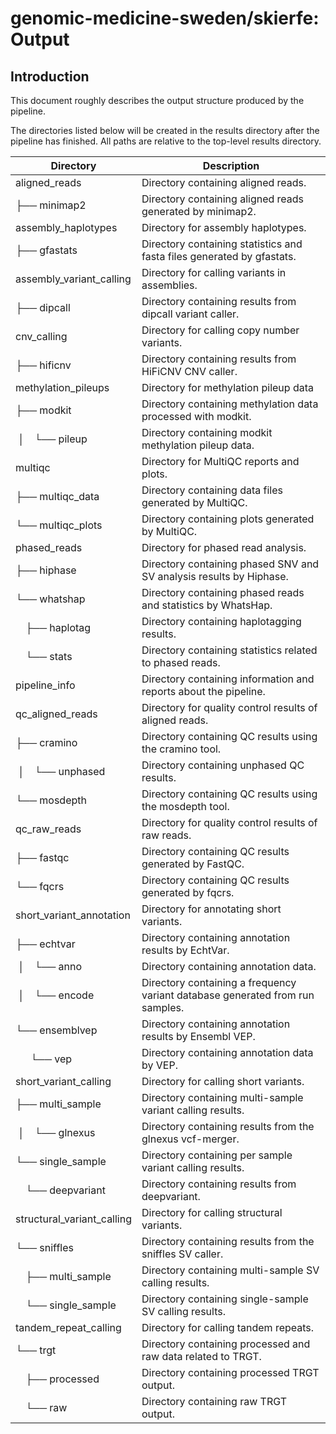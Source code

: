 # genomic-medicine-sweden/skierfe: Output

## Introduction

This document roughly describes the output structure produced by the pipeline.

The directories listed below will be created in the results directory after the pipeline has finished. All paths are relative to the top-level results directory.

| Directory                  | Description                                                                   |
| -------------------------- | ----------------------------------------------------------------------------- |
| aligned_reads              | Directory containing aligned reads.                                           |
| ├── minimap2               | Directory containing aligned reads generated by minimap2.                     |
| assembly_haplotypes        | Directory for assembly haplotypes.                                            |
| ├── gfastats               | Directory containing statistics and fasta files generated by gfastats.        |
| assembly_variant_calling   | Directory for calling variants in assemblies.                                 |
| ├── dipcall                | Directory containing results from dipcall variant caller.                     |
| cnv_calling                | Directory for calling copy number variants.                                   |
| ├── hificnv                | Directory containing results from HiFiCNV CNV caller.                         |
| methylation_pileups        | Directory for methylation pileup data                                         |
| ├── modkit                 | Directory containing methylation data processed with modkit.                  |
| &nbsp;│&emsp;└── pileup    | Directory containing modkit methylation pileup data.                          |
| multiqc                    | Directory for MultiQC reports and plots.                                      |
| ├── multiqc_data           | Directory containing data files generated by MultiQC.                         |
| └── multiqc_plots          | Directory containing plots generated by MultiQC.                              |
| phased_reads               | Directory for phased read analysis.                                           |
| ├── hiphase                | Directory containing phased SNV and SV analysis results by Hiphase.           |
| └── whatshap               | Directory containing phased reads and statistics by WhatsHap.                 |
| &emsp;├── haplotag         | Directory containing haplotagging results.                                    |
| &emsp;└── stats            | Directory containing statistics related to phased reads.                      |
| pipeline_info              | Directory containing information and reports about the pipeline.              |
| qc_aligned_reads           | Directory for quality control results of aligned reads.                       |
| ├── cramino                | Directory containing QC results using the cramino tool.                       |
| &nbsp;│&emsp;└── unphased  | Directory containing unphased QC results.                                     |
| └── mosdepth               | Directory containing QC results using the mosdepth tool.                      |
| qc_raw_reads               | Directory for quality control results of raw reads.                           |
| ├── fastqc                 | Directory containing QC results generated by FastQC.                          |
| └── fqcrs                  | Directory containing QC results generated by fqcrs.                           |
| short_variant_annotation   | Directory for annotating short variants.                                      |
| ├── echtvar                | Directory containing annotation results by EchtVar.                           |
| &nbsp;│&emsp;└── anno      | Directory containing annotation data.                                         |
| &nbsp;│&emsp;└── encode    | Directory containing a frequency variant database generated from run samples. |
| └── ensemblvep             | Directory containing annotation results by Ensembl VEP.                       |
| &ensp;&emsp;└── vep        | Directory containing annotation data by VEP.                                  |
| short_variant_calling      | Directory for calling short variants.                                         |
| ├── multi_sample           | Directory containing multi-sample variant calling results.                    |
| &nbsp;│&emsp;└── glnexus   | Directory containing results from the glnexus vcf-merger.                     |
| └── single_sample          | Directory containing per sample variant calling results.                      |
| &emsp;└── deepvariant      | Directory containing results from deepvariant.                                |
| structural_variant_calling | Directory for calling structural variants.                                    |
| └── sniffles               | Directory containing results from the sniffles SV caller.                     |
| &emsp;├── multi_sample     | Directory containing multi-sample SV calling results.                         |
| &emsp;└── single_sample    | Directory containing single-sample SV calling results.                        |
| tandem_repeat_calling      | Directory for calling tandem repeats.                                         |
| └── trgt                   | Directory containing processed and raw data related to TRGT.                  |
| &emsp;├── processed        | Directory containing processed TRGT output.                                   |
| &emsp;└── raw              | Directory containing raw TRGT output.                                         |
